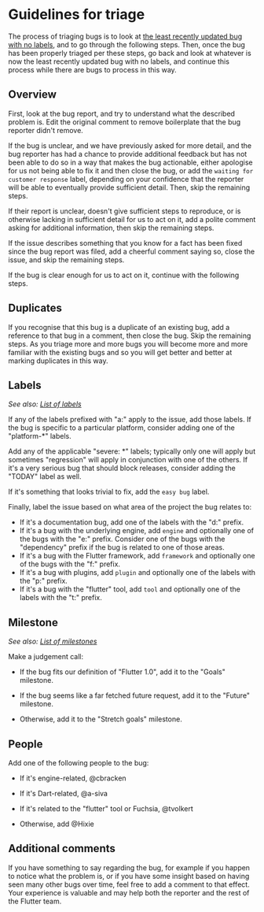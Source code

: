 # Guidelines for triage

The process of triaging bugs is to look at [the least recently updated bug with no labels](https://github.com/flutter/flutter/issues?q=is%3Aopen+is%3Aissue+no%3Alabel+sort%3Aupdated-asc), and to go through the following steps. Then, once the bug has been properly triaged per these steps, go back and look at whatever is now the least recently updated bug with no labels, and continue this process while there are bugs to process in this way.

## Overview

First, look at the bug report, and try to understand what the described problem is. Edit the original comment to remove boilerplate that the bug reporter didn't remove.

If the bug is unclear, and we have previously asked for more detail, and the bug reporter has had a chance to provide additional feedback but has not been able to do so in a way that makes the bug actionable, either apologise for us not being able to fix it and then close the bug, or add the `waiting for customer response` label, depending on your confidence that the reporter will be able to eventually provide sufficient detail. Then, skip the remaining steps.

If their report is unclear, doesn't give sufficient steps to reproduce, or is otherwise lacking in sufficient detail for us to act on it, add a polite comment asking for additional information, then skip the remaining steps.

If the issue describes something that you know for a fact has been fixed since the bug report was filed, add a cheerful comment saying so, close the issue, and skip the remaining steps.

If the bug is clear enough for us to act on it, continue with the following steps.

## Duplicates

If you recognise that this bug is a duplicate of an existing bug, add a reference to that bug in a comment, then close the bug. Skip the remaining steps. As you triage more and more bugs you will become more and more familiar with the existing bugs and so you will get better and better at marking duplicates in this way.

## Labels

_See also: [List of labels](https://github.com/flutter/flutter/labels)_

If any of the labels prefixed with "a:" apply to the issue, add those labels. If the bug is specific to a particular platform, consider adding one of the "platform-*" labels.

Add any of the applicable "severe: *" labels; typically only one will apply but sometimes "regression" will apply in conjunction with one of the others. If it's a very serious bug that should block releases, consider adding the "TODAY" label as well.

If it's something that looks trivial to fix, add the `easy bug` label.

Finally, label the issue based on what area of the project the bug relates to:

- If it's a documentation bug, add one of the labels with the "d:" prefix.
- If it's a bug with the underlying engine, add `engine` and optionally one of the bugs with the "e:" prefix. Consider one of the bugs with the "dependency" prefix if the bug is related to one of those areas.
- If it's a bug with the Flutter framework, add `framework` and optionally one of the bugs with the "f:" prefix.
- If it's a bug with plugins, add `plugin` and optionally one of the labels with the "p:" prefix.
- If it's a bug with the "flutter" tool, add `tool` and optionally one of the labels with the "t:" prefix.

## Milestone

_See also: [List of milestones](https://github.com/flutter/flutter/milestones?direction=asc&sort=due_date&state=open)_

Make a judgement call:

- If the bug fits our definition of "Flutter 1.0", add it to the "Goals" milestone.

- If the bug seems like a far fetched future request, add it to the "Future" milestone.

- Otherwise, add it to the "Stretch goals" milestone.

## People

Add one of the following people to the bug:

- If it's engine-related, @cbracken

- If it's Dart-related, @a-siva

- If it's related to the "flutter" tool or Fuchsia, @tvolkert

- Otherwise, add @Hixie

## Additional comments

If you have something to say regarding the bug, for example if you happen to notice what the problem is, or if you have some insight based on having seen many other bugs over time, feel free to add a comment to that effect. Your experience is valuable and may help both the reporter and the rest of the Flutter team.
